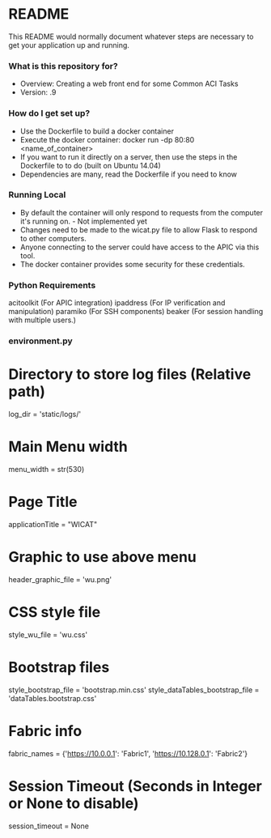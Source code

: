 # README #

This README would normally document whatever steps are necessary to get your application up and running.

### What is this repository for? ###

* Overview: Creating a web front end for some Common ACI Tasks
* Version: .9

### How do I get set up? ###

* Use the Dockerfile to build a docker container
* Execute the docker container:  docker run -dp 80:80 <name_of_container>
* If you want to run it directly on a server, then use the steps in the Dockerfile to to do (built on Ubuntu 14.04)
* Dependencies are many, read the Dockerfile if you need to know


###  Running Local  ###
* By default the container will only respond to requests from the computer it's running on. - Not implemented yet
* Changes need to be made to the wicat.py file to allow Flask to respond to other computers.  
* Anyone connecting to the server could have access to the APIC via this tool.  
* The docker container provides some security for these credentials.

###  Python Requirements  ###
acitoolkit (For APIC integration)
ipaddress (For IP verification and manipulation)
paramiko (For SSH components)
beaker (For session handling with multiple users.)

###  environment.py  ###  
# Directory to store log files (Relative path)
log_dir = 'static/logs/'

# Main Menu width
menu_width = str(530)

# Page Title
applicationTitle = "WICAT"

# Graphic to use above menu
header_graphic_file = 'wu.png'

# CSS style file
style_wu_file = 'wu.css'

# Bootstrap files
style_bootstrap_file = 'bootstrap.min.css'
style_dataTables_bootstrap_file = 'dataTables.bootstrap.css'

# Fabric info
fabric_names = {'https://10.0.0.1': 'Fabric1',
               'https://10.128.0.1': 'Fabric2'}
			   
# Session Timeout (Seconds in Integer or None to disable)
session_timeout = None